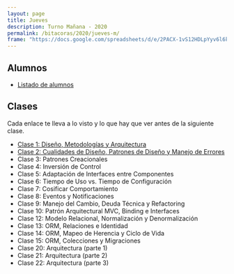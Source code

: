 ```yaml
---
layout: page
title: Jueves
description: Turno Mañana - 2020
permalink: /bitacoras/2020/jueves-m/
frame: "https://docs.google.com/spreadsheets/d/e/2PACX-1vS12HDLpYyv6l6key4DqciaaN8DK1a8vv4ZlDFrtXAA2eEwCoEtkwMHO8bBtwc1eCEdLSXDH5d0uFo4/pubhtml?gid=0&single=true"
---
```

## Alumnos
- [Listado de alumnos](https://docs.google.com/spreadsheets/d/1d9xtcls6Vfrst49C8MwJaGaaQOk3OtDfuA-LK6JyU1M)

## Clases

Cada enlace te lleva a lo visto y lo que hay que ver antes de la siguiente clase.
- [Clase 1: Diseño, Metodologías y Arquitectura]({{site.baseurl}}/bitacoras/2020/jueves-m/clase-01)
- [Clase 2: Cualidades de Diseño, Patrones de Diseño y Manejo de Errores]({{site.baseurl}}/bitacoras/2020/jueves-m/clase-02)
- Clase 3: Patrones Creacionales <!-- ({{site.baseurl}}/bitacoras/2020/viernes-n/clase-03) -->
- Clase 4: Inversión de Control <!-- ({{site.baseurl}}/bitacoras/2020/viernes-n/clase-04) -->
- Clase 5: Adaptación de Interfaces entre Componentes <!-- ({{site.baseurl}}/bitacoras/2020/viernes-n/clase-05) -->
- Clase 6: Tiempo de Uso vs. Tiempo de Configuración <!-- ({{site.baseurl}}/bitacoras/2020/viernes-n/clase-06) -->
- Clase 7: Cosificar Comportamiento <!-- ({{site.baseurl}}/bitacoras/2020/viernes-n/clase-07) -->
- Clase 8: Eventos y Notificaciones <!-- ({{site.baseurl}}/bitacoras/2020/viernes-n/clase-08) -->
- Clase 9: Manejo del Cambio, Deuda Técnica y Refactoring <!-- ({{site.baseurl}}/bitacoras/2020/viernes-n/clase-09) -->
- Clase 10: Patrón Arquitectural MVC, Binding e Interfaces <!-- ({{site.baseurl}}/bitacoras/2020/viernes-n/clase-10) -->
- Clase 12: Modelo Relacional, Normalización y Denormalización <!-- ({{site.baseurl}}/bitacoras/2020/viernes-n/clase-12) -->
- Clase 13: ORM, Relaciones e Identidad <!-- ({{site.baseurl}}/bitacoras/2020/viernes-n/clase-13) -->
- Clase 14: ORM, Mapeo de Herencia y Ciclo de Vida <!-- ({{site.baseurl}}/bitacoras/2020/viernes-n/clase-14) -->
- Clase 15: ORM, Colecciones y Migraciones <!-- ({{site.baseurl}}/bitacoras/2020/viernes-n/clase-15) -->
- Clase 20: Arquitectura (parte 1) <!-- ({{site.baseurl}}/bitacoras/2020/viernes-n/clase-20) -->
- Clase 21: Arquitectura (parte 2) <!-- ({{site.baseurl}}/bitacoras/2020/viernes-n/clase-21) -->
- Clase 22: Arquitectura (parte 3) <!-- ({{site.baseurl}}/bitacoras/2020/viernes-n/clase-22) -->
